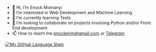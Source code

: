 - 👋 Hi, I’m Enock Momanyi
- 👀 I’m interested in Web Development and Machine Learning
- 🌱 I’m currently learning Tests
- 💞️ I’m looking to collaborate on projects involving Python and/or Front End development
- 📫 How to reach me enockenm@gmail.com or <a href="https://t.me/onlyenock">Telegram</a>

[![My GitHub Language Stats](https://github-readme-stats.vercel.app/api/top-langs/?username=enock-momanyi&langs_count=5&theme=tokyonight)]()
<!---
enock-momanyi/enock-momanyi is a ✨ special ✨ repository because its `README.md` (this file) appears on your GitHub profile.
You can click the Preview link to take a look at your changes.
--->
